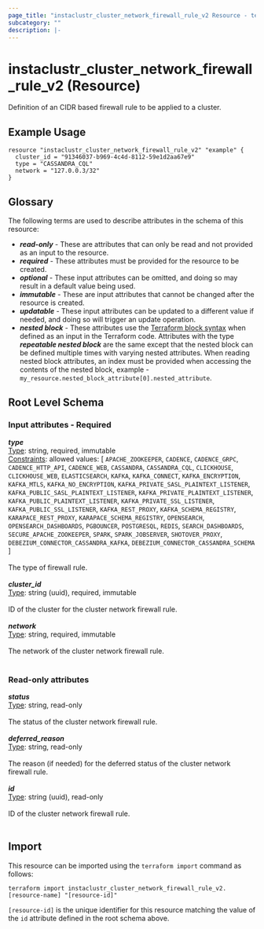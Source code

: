 ```yaml
---
page_title: "instaclustr_cluster_network_firewall_rule_v2 Resource - terraform-provider-instaclustr"
subcategory: ""
description: |-
---
```


# instaclustr_cluster_network_firewall_rule_v2 (Resource)
Definition of an CIDR based firewall rule to be applied to a cluster.
## Example Usage
```
resource "instaclustr_cluster_network_firewall_rule_v2" "example" {
  cluster_id = "91346037-b969-4c4d-8112-59e1d2aa67e9"
  type = "CASSANDRA_CQL"
  network = "127.0.0.3/32"
}
```
## Glossary
The following terms are used to describe attributes in the schema of this resource:
- **_read-only_** - These are attributes that can only be read and not provided as an input to the resource.
- **_required_** - These attributes must be provided for the resource to be created.
- **_optional_** - These input attributes can be omitted, and doing so may result in a default value being used.
- **_immutable_** - These are input attributes that cannot be changed after the resource is created.
- **_updatable_** - These input attributes can be updated to a different value if needed, and doing so will trigger an update operation.
- **_nested block_** - These attributes use the [Terraform block syntax](https://www.terraform.io/language/attr-as-blocks) when defined as an input in the Terraform code. Attributes with the type **_repeatable nested block_** are the same except that the nested block can be defined multiple times with varying nested attributes. When reading nested block attributes, an index must be provided when accessing the contents of the nested block, example - `my_resource.nested_block_attribute[0].nested_attribute`.
## Root Level Schema
### Input attributes - Required
*___type___*<br>
<ins>Type</ins>: string, required, immutable<br>
<ins>Constraints</ins>: allowed values: [ `APACHE_ZOOKEEPER`, `CADENCE`, `CADENCE_GRPC`, `CADENCE_HTTP_API`, `CADENCE_WEB`, `CASSANDRA`, `CASSANDRA_CQL`, `CLICKHOUSE`, `CLICKHOUSE_WEB`, `ELASTICSEARCH`, `KAFKA`, `KAFKA_CONNECT`, `KAFKA_ENCRYPTION`, `KAFKA_MTLS`, `KAFKA_NO_ENCRYPTION`, `KAFKA_PRIVATE_SASL_PLAINTEXT_LISTENER`, `KAFKA_PUBLIC_SASL_PLAINTEXT_LISTENER`, `KAFKA_PRIVATE_PLAINTEXT_LISTENER`, `KAFKA_PUBLIC_PLAINTEXT_LISTENER`, `KAFKA_PRIVATE_SSL_LISTENER`, `KAFKA_PUBLIC_SSL_LISTENER`, `KAFKA_REST_PROXY`, `KAFKA_SCHEMA_REGISTRY`, `KARAPACE_REST_PROXY`, `KARAPACE_SCHEMA_REGISTRY`, `OPENSEARCH`, `OPENSEARCH_DASHBOARDS`, `PGBOUNCER`, `POSTGRESQL`, `REDIS`, `SEARCH_DASHBOARDS`, `SECURE_APACHE_ZOOKEEPER`, `SPARK`, `SPARK_JOBSERVER`, `SHOTOVER_PROXY`, `DEBEZIUM_CONNECTOR_CASSANDRA_KAFKA`, `DEBEZIUM_CONNECTOR_CASSANDRA_SCHEMA` ]<br><br>The type of firewall rule.<br><br>
*___cluster_id___*<br>
<ins>Type</ins>: string (uuid), required, immutable<br>
<br>ID of the cluster for the cluster network firewall rule.<br><br>
*___network___*<br>
<ins>Type</ins>: string, required, immutable<br>
<br>The network of the cluster network firewall rule.<br><br>
### Read-only attributes
*___status___*<br>
<ins>Type</ins>: string, read-only<br>
<br>The status of the cluster network firewall rule.<br><br>
*___deferred_reason___*<br>
<ins>Type</ins>: string, read-only<br>
<br>The reason (if needed) for the deferred status of the cluster network firewall rule.<br><br>
*___id___*<br>
<ins>Type</ins>: string (uuid), read-only<br>
<br>ID of the cluster network firewall rule.<br><br>
## Import
This resource can be imported using the `terraform import` command as follows:
```
terraform import instaclustr_cluster_network_firewall_rule_v2.[resource-name] "[resource-id]"
```
`[resource-id]` is the unique identifier for this resource matching the value of the `id` attribute defined in the root schema above.
